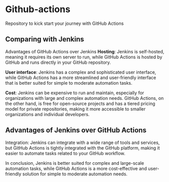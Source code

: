 # Github-actions

Repository to kick start your journey with GitHub Actions

## Comparing with Jenkins
Advantages of GitHub Actions over Jenkins
**Hosting**: Jenkins is self-hosted, meaning it requires its own server to run, while GitHub Actions is hosted by GitHub and runs directly in your GitHub repository.

**User interface**: Jenkins has a complex and sophisticated user interface, while GitHub Actions has a more streamlined and user-friendly interface that is better suited for simple to moderate automation tasks.

**Cost**: Jenkins can be expensive to run and maintain, especially for organizations with large and complex automation needs. GitHub Actions, on the other hand, is free for open-source projects and has a tiered pricing model for private repositories, making it more accessible to smaller organizations and individual developers.

## Advantages of Jenkins over GitHub Actions
Integration: Jenkins can integrate with a wide range of tools and services, but GitHub Actions is tightly integrated with the GitHub platform, making it easier to automate tasks related to your GitHub workflow.

In conclusion, Jenkins is better suited for complex and large-scale automation tasks, while GitHub Actions is a more cost-effective and user-friendly solution for simple to moderate automation needs.
